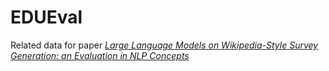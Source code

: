 # EDUEval
Related data for paper *[Large Language Models on Wikipedia-Style Survey Generation: an Evaluation in NLP Concepts](https://arxiv.org/abs/2308.10410)*
